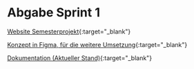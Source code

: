 # Abgabe Sprint 1

[Website Semesterprojekt](index.html){:target="_blank"}

[Konzept in Figma, für die weitere Umsetzung](google.com){:target="_blank"}

[Dokumentation (Aktueller Stand)](../index.md){:target="_blank"}
